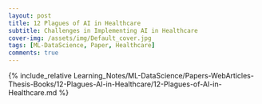 ```yaml
---
layout: post
title: 12 Plagues of AI in Healthcare
subtitle: Challenges in Implementing AI in Healthcare
cover-img: /assets/img/Default_cover.jpg
tags: [ML-DataScience, Paper, Healthcare]
comments: true
---
```


{% include_relative Learning_Notes/ML-DataScience/Papers-WebArticles-Thesis-Books/12-Plagues-AI-in-Healthcare/12-Plagues-of-AI-in-Healthcare.md %}
